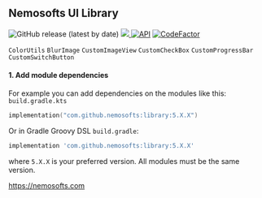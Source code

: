 ## Nemosofts UI Library
![GitHub release (latest by date)](https://img.shields.io/github/v/release/nemosofts/library)
<a href="https://github.com/nemosofts/library">
    <img src="https://komarev.com/ghpvc/?username=nemosofts&style=flat&color=red">
</a>
[![API](https://img.shields.io/badge/API-23%2B-brightgreen.svg?style=flat)](https://android-arsenal.com/api?level=23)
[![CodeFactor](https://www.codefactor.io/repository/github/nemosofts/library/badge)](https://www.codefactor.io/repository/github/nemosofts/library)

`ColorUtils`
`BlurImage`
`CustomImageView`
`CustomCheckBox`
`CustomProgressBar`
`CustomSwitchButton`

#### 1. Add module dependencies
For example you can add dependencies on the modules like this:
`build.gradle.kts`


```kotlin
implementation("com.github.nemosofts:library:5.X.X")
```

Or in Gradle Groovy DSL `build.gradle`:

```groovy
implementation 'com.github.nemosofts:library:5.X.X'
```
where `5.X.X` is your preferred version. All modules must be the same version.

https://nemosofts.com



